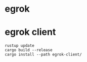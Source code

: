 # egrok


# egrok client
```
rustup update
cargo build --release
cargo install --path egrok-client/
```
